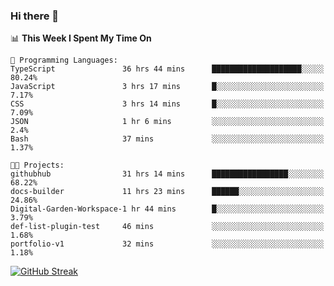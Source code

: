 ### Hi there 👋

<!--
**deko95/deko95** is a ✨ _special_ ✨ repository because its `README.md` (this file) appears on your GitHub profile.

Here are some ideas to get you started:

- 🔭 I’m currently working on ...
- 🌱 I’m currently learning ...
- 👯 I’m looking to collaborate on ...
- 🤔 I’m looking for help with ...
- 💬 Ask me about ...
- 📫 How to reach me: ...
- 😄 Pronouns: ...
- ⚡ Fun fact: ...
-->
<!--START_SECTION:waka-->
📊 **This Week I Spent My Time On** 

```text
💬 Programming Languages: 
TypeScript               36 hrs 44 mins      ████████████████████░░░░░   80.24% 
JavaScript               3 hrs 17 mins       █░░░░░░░░░░░░░░░░░░░░░░░░   7.17% 
CSS                      3 hrs 14 mins       █░░░░░░░░░░░░░░░░░░░░░░░░   7.09% 
JSON                     1 hr 6 mins         ░░░░░░░░░░░░░░░░░░░░░░░░░   2.4% 
Bash                     37 mins             ░░░░░░░░░░░░░░░░░░░░░░░░░   1.37%

🐱‍💻 Projects: 
githubhub                31 hrs 14 mins      █████████████████░░░░░░░░   68.22% 
docs-builder             11 hrs 23 mins      ██████░░░░░░░░░░░░░░░░░░░   24.86% 
Digital-Garden-Workspace-1 hr 44 mins        █░░░░░░░░░░░░░░░░░░░░░░░░   3.79% 
def-list-plugin-test     46 mins             ░░░░░░░░░░░░░░░░░░░░░░░░░   1.68% 
portfolio-v1             32 mins             ░░░░░░░░░░░░░░░░░░░░░░░░░   1.18%

```


<!--END_SECTION:waka-->

[![GitHub Streak](https://streak-stats.demolab.com/?user=deko95&theme=tokyonight_duo)](https://git.io/streak-stats)
